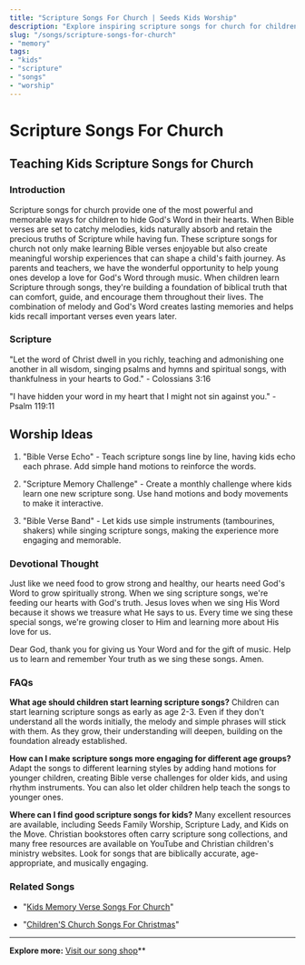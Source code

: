 ```yaml
---
title: "Scripture Songs For Church | Seeds Kids Worship"
description: "Explore inspiring scripture songs for church for children's worship and faith development. Biblical music resources for families and ministry."
slug: "/songs/scripture-songs-for-church"
- "memory"
tags:
- "kids"
- "scripture"
- "songs"
- "worship"
---
```


# Scripture Songs For Church

## Teaching Kids Scripture Songs for Church

### Introduction
Scripture songs for church provide one of the most powerful and memorable ways for children to hide God's Word in their hearts. When Bible verses are set to catchy melodies, kids naturally absorb and retain the precious truths of Scripture while having fun. These scripture songs for church not only make learning Bible verses enjoyable but also create meaningful worship experiences that can shape a child's faith journey. As parents and teachers, we have the wonderful opportunity to help young ones develop a love for God's Word through music. When children learn Scripture through songs, they're building a foundation of biblical truth that can comfort, guide, and encourage them throughout their lives. The combination of melody and God's Word creates lasting memories and helps kids recall important verses even years later.

### Scripture
"Let the word of Christ dwell in you richly, teaching and admonishing one another in all wisdom, singing psalms and hymns and spiritual songs, with thankfulness in your hearts to God." - Colossians 3:16

"I have hidden your word in my heart that I might not sin against you." - Psalm 119:11

## Worship Ideas
1. "Bible Verse Echo" - Teach scripture songs line by line, having kids echo each phrase. Add simple hand motions to reinforce the words.

2. "Scripture Memory Challenge" - Create a monthly challenge where kids learn one new scripture song. Use hand motions and body movements to make it interactive.

3. "Bible Verse Band" - Let kids use simple instruments (tambourines, shakers) while singing scripture songs, making the experience more engaging and memorable.

### Devotional Thought
Just like we need food to grow strong and healthy, our hearts need God's Word to grow spiritually strong. When we sing scripture songs, we're feeding our hearts with God's truth. Jesus loves when we sing His Word because it shows we treasure what He says to us. Every time we sing these special songs, we're growing closer to Him and learning more about His love for us.

Dear God, thank you for giving us Your Word and for the gift of music. Help us to learn and remember Your truth as we sing these songs. Amen.

### FAQs
**What age should children start learning scripture songs?**
Children can start learning scripture songs as early as age 2-3. Even if they don't understand all the words initially, the melody and simple phrases will stick with them. As they grow, their understanding will deepen, building on the foundation already established.

**How can I make scripture songs more engaging for different age groups?**
Adapt the songs to different learning styles by adding hand motions for younger children, creating Bible verse challenges for older kids, and using rhythm instruments. You can also let older children help teach the songs to younger ones.

**Where can I find good scripture songs for kids?**
Many excellent resources are available, including Seeds Family Worship, Scripture Lady, and Kids on the Move. Christian bookstores often carry scripture song collections, and many free resources are available on YouTube and Christian children's ministry websites. Look for songs that are biblically accurate, age-appropriate, and musically engaging.

### Related Songs

- "[Kids Memory Verse Songs For Church](/songs/kids-memory-verse-songs-for-church/)"

- "[Children'S Church Songs For Christmas](/activities/children-s-church-songs-for-christmas/)"

---

**Explore more:** [Visit our song shop](https://seedskidsworship.com/shop)**

<!-- Schema Markup -->
<script type="application/ld+json">
{
  "@context": "https://schema.org",
  "@type": "MusicRecording",
  "name": "Scripture Songs For Church",
  "byArtist": {
    "@type": "MusicGroup",
    "name": "Seeds Kids Worship"
  },
  "isFamilyFriendly": true,
  "url": "https://seedskidsworship.com/songs/scripture-songs-for-church/"
}
</script>